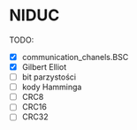 <h1>NIDUC</h1>
TODO:

- [x] communication_chanels.BSC
- [x] Gilbert Elliot
- [ ] bit parzystości
- [ ] kody Hamminga
- [ ] CRC8
- [ ] CRC16
- [ ] CRC32
